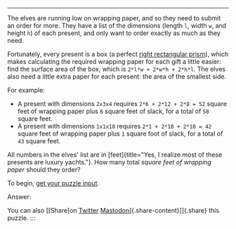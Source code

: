 ----------------------------------------------------

The elves are running low on wrapping paper, and so they need to submit
an order for more. They have a list of the dimensions (length `l`, width
`w`, and height `h`) of each present, and only want to order exactly as
much as they need.

Fortunately, every present is a box (a perfect [right rectangular
prism](https://en.wikipedia.org/wiki/Cuboid#Rectangular_cuboid)), which
makes calculating the required wrapping paper for each gift a little
easier: find the surface area of the box, which is
`2*l*w + 2*w*h + 2*h*l`. The elves also need a little extra paper for
each present: the area of the smallest side.

For example:

-   A present with dimensions `2x3x4` requires `2*6 + 2*12 + 2*8 = 52`
    square feet of wrapping paper plus `6` square feet of slack, for a
    total of `58` square feet.
-   A present with dimensions `1x1x10` requires `2*1 + 2*10 + 2*10 = 42`
    square feet of wrapping paper plus `1` square foot of slack, for a
    total of `43` square feet.

All numbers in the elves\' list are in
[feet]{title="Yes, I realize most of these presents are luxury yachts."}.
How many total *square feet of wrapping paper* should they order?

To begin, [get your puzzle input](2/input).

Answer:

You can also [\[Share[on
[Twitter](https://twitter.com/intent/tweet?text=%22I+Was+Told+There+Would+Be+No+Math%22+%2D+Day+2+%2D+Advent+of+Code+2015&url=https%3A%2F%2Fadventofcode%2Ecom%2F2015%2Fday%2F2&related=ericwastl&hashtags=AdventOfCode)
[Mastodon](javascript:void(0);)]{.share-content}\]]{.share} this puzzle.
:::
